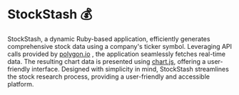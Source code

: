 # StockStash 💰

StockStash, a dynamic Ruby-based application, efficiently generates comprehensive stock data using a company's ticker symbol. Leveraging API calls provided by [polygon.io](https://polygon.io/)
, the application seamlessly fetches real-time data. The resulting chart data is presented using [chart.js](https://www.chartjs.org/), offering a user-friendly interface. Designed with simplicity in mind, StockStash streamlines the stock research process, providing a user-friendly and accessible platform.
